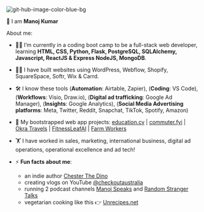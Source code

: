 ![git-hub-image-color-blue-bg](https://github.com/emanoj1/emanoj1/assets/37259245/21c79dde-4741-4305-b3aa-3c7ebf368710)

👋 I am **Manoj Kumar**

About me:

- 👨‍💻 I’m currently in a coding boot camp to be a full-stack web developer, learning **HTML, CSS, Python, Flask, PostgreSQL, SQLAlchemy, Javascript, ReactJS & Express NodeJS, MongoDB**.
- 👷‍♂️ I have built websites using WordPress, Webflow, Shopify, SquareSpace, Softr, Wix & Carrd.
- 🛠 I know these tools (**Automation**: Airtable, Zapier), (**Coding**: VS Code), (**Workflows**: Visio, Draw.io), (**Digital ad trafficking**: Google Ad Manager), (**Insights**: Google Analytics), (**Social Media Advertising platforms**: Meta, Twitter, Reddit, Snapchat, TikTok, Spotify, Amazon)     
- 🚀 My bootstrapped web app projects: [education.cv](https://education.cv) | [commuter.fyi](https://commuter.fyi) | [Okra Travels](https://okratravels.com.au) | [FitnessLeafAI](https://fitnessleafai.com) | [Farm Workers](https://farmworkers.com.au)
- 🏋 I have worked in sales, marketing, international business, digital ad operations, operational excellence and ad tech!

- ⚡ **Fun facts about me**: 
  - an indie author [Chester The Dino](https://chesterthedino.com)
  - creating vlogs on YouTube [@checkoutaustralia](https://youtube.com/@checkoutaustralia)
  - running 2 podcast channels [Manoj Speaks](https://podcasters.spotify.com/pod/show/manojspeaks) and [Random Stranger Talks](https://randomstrangertalk.com/)
  - vegetarian cooking like this 👉 [Unrecipes.net](https://unrecipes.net)
